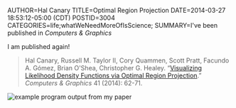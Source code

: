AUTHOR=Hal Canary
TITLE=Optimal Region Projection
DATE=2014-03-27 18:53:12-05:00 (CDT)
POSTID=3004
CATEGORIES=life;whatWeNeedMoreOfIsScience;
SUMMARY=I've been published in _Computers & Graphics_

I am published again!

>   Hal Canary, Russell M. Taylor II, Cory Quammen, Scott Pratt, Facundo
>   A. Gómez, Brian O'Shea, Christopher G. Healey. “[Visualizing
>   Likelihood Density Functions via Optimal Region
>   Projection](https://www.sciencedirect.com/science/article/pii/S0097849314000296).”
>   *Computers & Graphics* 41 (2014): 62-71.

![example program output from my paper](https://halcanary.org/images/Optimal_Region_Projection_-_Gomez.png)

